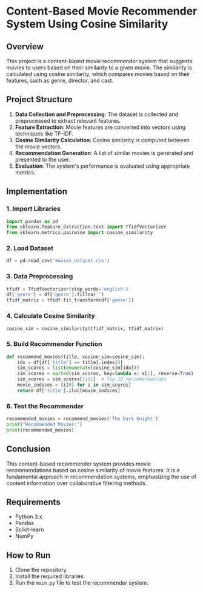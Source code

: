 
# Content-Based Movie Recommender System Using Cosine Similarity

## Overview
This project is a content-based movie recommender system that suggests movies to users based on their similarity to a given movie. The similarity is calculated using cosine similarity, which compares movies based on their features, such as genre, director, and cast.

## Project Structure
1. **Data Collection and Preprocessing**: The dataset is collected and preprocessed to extract relevant features.
2. **Feature Extraction**: Movie features are converted into vectors using techniques like TF-IDF.
3. **Cosine Similarity Calculation**: Cosine similarity is computed between the movie vectors.
4. **Recommendation Generation**: A list of similar movies is generated and presented to the user.
5. **Evaluation**: The system's performance is evaluated using appropriate metrics.

## Implementation
### 1. Import Libraries
```python
import pandas as pd
from sklearn.feature_extraction.text import TfidfVectorizer
from sklearn.metrics.pairwise import cosine_similarity
```

### 2. Load Dataset
```python
df = pd.read_csv('movies_dataset.csv')
```

### 3. Data Preprocessing
```python
tfidf = TfidfVectorizer(stop_words='english')
df['genre'] = df['genre'].fillna('')
tfidf_matrix = tfidf.fit_transform(df['genre'])
```

### 4. Calculate Cosine Similarity
```python
cosine_sim = cosine_similarity(tfidf_matrix, tfidf_matrix)
```

### 5. Build Recommender Function
```python
def recommend_movies(title, cosine_sim=cosine_sim):
    idx = df[df['title'] == title].index[0]
    sim_scores = list(enumerate(cosine_sim[idx]))
    sim_scores = sorted(sim_scores, key=lambda x: x[1], reverse=True)
    sim_scores = sim_scores[1:11]  # Top 10 recommendations
    movie_indices = [i[0] for i in sim_scores]
    return df['title'].iloc[movie_indices]
```

### 6. Test the Recommender
```python
recommended_movies = recommend_movies('The Dark Knight')
print("Recommended Movies:")
print(recommended_movies)
```

## Conclusion
This content-based recommender system provides movie recommendations based on cosine similarity of movie features. It is a fundamental approach in recommendation systems, emphasizing the use of content information over collaborative filtering methods.

## Requirements
- Python 3.x
- Pandas
- Scikit-learn
- NumPy

## How to Run
1. Clone the repository.
2. Install the required libraries.
3. Run the `main.py` file to test the recommender system.
